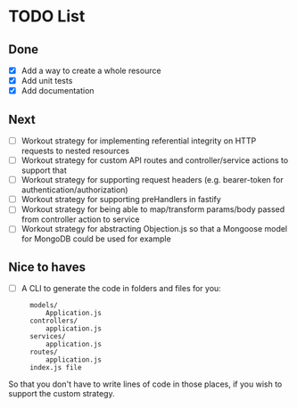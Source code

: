 # TODO List

## Done

- [x] Add a way to create a whole resource
- [x] Add unit tests
- [x] Add documentation

## Next

- [ ] Workout strategy for implementing referential integrity on HTTP requests to nested resources
- [ ] Workout strategy for custom API routes and controller/service actions to support that
- [ ] Workout strategy for supporting request headers (e.g. bearer-token for authentication/authorization)
- [ ] Workout strategy for supporting preHandlers in fastify
- [ ] Workout strategy for being able to map/transform params/body passed from controller action to service
- [ ] Workout strategy for abstracting Objection.js so that a Mongoose model for MongoDB could be used for example

## Nice to haves

- [ ] A CLI to generate the code in folders and files for you:

        models/
            Application.js
        controllers/
            application.js
        services/
            application.js
        routes/
            application.js
        index.js file

So that you don't have to write lines of code in those places, if you wish to support the custom strategy.
